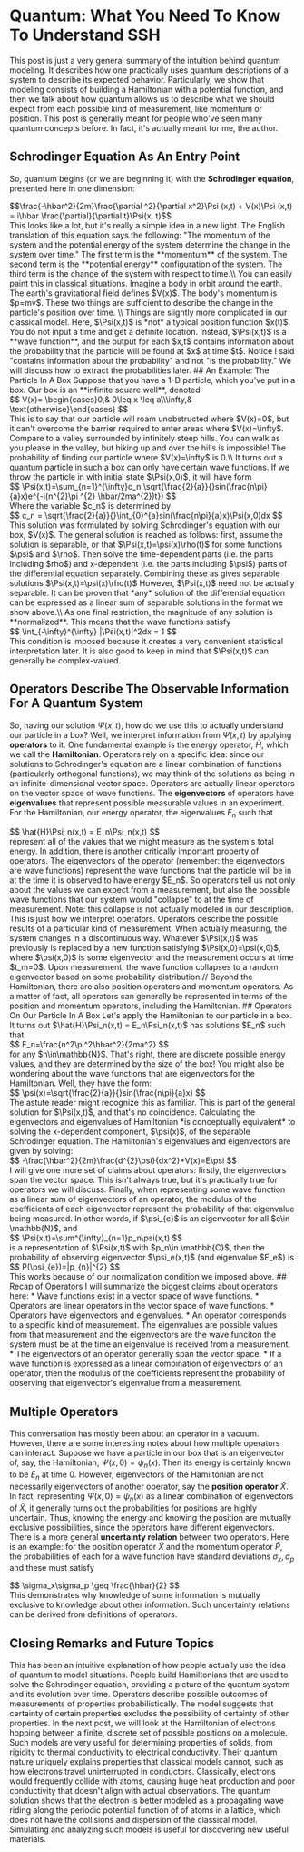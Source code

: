 # Quantum: What You Need To Know To Understand SSH
This post is just a very general summary of the intuition behind quantum modeling. It describes how one practically uses quantum descriptions of a system to describe its expected behavior. Particularly, we show that modeling consists of building a Hamiltonian with a potential function, and then we talk about how quantum allows us to describe what we should expect from each possible kind of measurement, like momentum or position. This post is generally meant for people who've seen many quantum concepts before. In fact, it's actually meant for me, the author.
## Schrodinger Equation As An Entry Point
So, quantum begins (or we are beginning it) with the **Schrodinger equation**, presented here in one dimension:
<div>
$$\frac{-\hbar^2}{2m}\frac{\partial ^2}{\partial x^2}\Psi (x,t) + V(x)\Psi (x,t) = i\hbar \frac{\partial}{\partial t}\Psi(x, t)$$
</div>
This looks like a lot, but it's really a simple idea in a new light. The English translation of this equation says the following: "The momentum of the system and the potential energy of the system determine the change in the system over time." The first term is the **momentum** of the system. The second term is the **potential energy** configuration of the system. The third term is the change of the system with respect to time.\\
You can easily paint this in classical situations. Imagine a body in orbit around the earth. The earth's gravitational field defines $V(x)$. The body's momentum is $p=mv$. These two things are sufficient to describe the change in the particle's position over time. \\
Things are slightly more complicated in our classical model. Here, $\Psi(x,t)$ is *not* a typical position function $x(t)$. You do not input a time and get a definite location. Instead, $\Psi(x,t)$ is a **wave function**, and the output for each $x,t$ contains information about the probability that the particle will be found at $x$ at time $t$. Notice I said "contains information about the probability" and not "is the probability." We will discuss how to extract the probabilities later.
## An Example: The Particle In A Box
Suppose that you have a 1-D particle, which you've put in a box. Our box is an **infinite square well**, denoted
<div>
$$
V(x)= \begin{cases}0,& 0\leq x \leq a\\\infty,& \text{otherwise}\end{cases}
$$
</div>
This is to say that our particle will roam unobstructed where $V(x)=0$, but it can't overcome the barrier required to enter areas where $V(x)=\infty$. Compare to a valley surrounded by infinitely steep hills. You can walk as you please in the valley, but hiking up and over the hills is impossible! The probability of finding our particle where $V(x)=\infty$ is 0.\\
It turns out a quantum particle in such a box can only have certain wave functions. If we throw the particle in with initial state $\Psi(x,0)$, it will have form
<div>
$$
\Psi(x,t)=\sum_{n=1}^{\infty}c_n \sqrt{\frac{2}{a}}{}sin(\frac{n\pi}{a}x)e^{-i(n^{2}\pi ^{2} \hbar/2ma^{2})t})
$$
</div>
Where the variable $c_n$ is determined by
<div>
$$
c_n = \sqrt{\frac{2}{a}}{}\int_{0}^{a}sin(\frac{n\pi}{a}x)\Psi(x,0)dx
$$
</div>
This solution was formulated by solving Schrodinger's equation with our box, $V(x)$. The general solution is reached as follows: first, assume the solution is separable, or that $\Psi(x,t)=\psi(x)\rho(t)$ for some functions $\psi$ and $\rho$. Then solve the time-dependent parts (i.e. the parts including $rho$) and x-dependent (i.e. the parts including $\psi$) parts of the differential equation separately. Combining these as gives separable solutions $\Psi(x,t)=\psi(x)\rho(t)$ However, $\Psi(x,t)$ need not be actually separable. It can be proven that *any* solution of the differential equation can be expressed as a linear sum of separable solutions in the format we show above.\\
As one final restriction, the magnitude of any solution is **normalized**. This means that the wave functions satisfy
<div>
$$
\int_{-\infty}^{\infty} |\Psi(x,t)|^2dx = 1
$$
</div>
This condition is imposed because it creates a very convenient statistical interpretation later. It is also good to keep in mind that $\Psi(x,t)$ can generally be complex-valued.

## Operators Describe The Observable Information For A Quantum System
So, having our solution $\Psi(x,t)$, how do we use this to actually understand our particle in a box? Well, we interpret information from $\Psi(x,t)$ by applying **operators** to it. One fundamental example is the energy operator, $\hat{H}$, which we call the **Hamiltonian**. Operators rely on a specific idea: since our solutions to Schrodinger's equation are a linear combination of functions (particularly orthogonal functions), we may think of the solutions as being in an infinite-dimensional vector space. Operators are actually linear operators on the vector space of wave functions. The **eigenvectors** of operators have **eigenvalues** that represent possible measurable values in an experiment. For the Hamiltonian, our energy operator, the eigenvalues $E_n$ such that
<div>
$$
\hat{H}\Psi_n(x,t) = E_n\Psi_n(x,t)
$$
</div>
represent all of the values that we might measure as the system's total energy. In addition, there is another critically important property of operators. The eigenvectors of the operator (remember: the eigenvectors are wave functions) represent the wave functions that the particle will be in at the time it is observed to have energy $E_n$. So operators tell us not only about the values we can expect from a measurement, but also the possible wave functions that our system would "collapse" to at the time of measurement. Note: this collapse is not actually modeled in our description. This is just how we interpret operators. Operators describe the possible results of a particular kind of measurement. When actually measuring, the system changes in a discontinuous way. Whatever $\Psi(x,t)$ was previously is replaced by a new function satisfying $\Psi(x,0)=\psi(x,0)$, where $\psi(x,0)$ is some eigenvector and the measurement occurs at time $t_m=0$. Upon measurement, the wave function collapses to a random eigenvector based on some probability distribution.//
Beyond the Hamiltonian, there are also position operators and momentum operators. As a matter of fact, all operators can generally be represented in terms of the position and momentum operators, including the Hamiltonian.
## Operators On Our Particle In A Box
Let's apply the Hamiltonian to our particle in a box. It turns out $\hat{H}\Psi_n(x,t) = E_n\Psi_n(x,t)$ has solutions $E_n$ such that
<div>
$$
E_n=\frac{n^2\pi^2\hbar^2}{2ma^2}
$$
</div>
for any $n\in\mathbb{N}$. That's right, there are discrete possible energy values, and they are determined by the size of the box! You might also be wondering about the wave functions that are eigenvectors for the Hamiltonian. Well, they have the form:
<div>
$$
\psi(x)=\sqrt{\frac{2}{a}}{}sin(\frac{n\pi}{a}x)
$$
</div>
The astute reader might recognize this as familiar. This is part of the general solution for $\Psi(x,t)$, and that's no coincidence. Calculating the eigenvectors and eigenvalues of Hamiltonian *is conceptually equivalent* to solving the x-dependent component, $\psi(x)$, of the separable Schrodinger equation. The Hamiltonian's eigenvalues and eigenvectors are given by solving:
<div>
$$
-\frac{\hbar^2}{2m}\frac{d^{2}\psi}{dx^2}+V(x)=E\psi
$$
</div>
I will give one more set of claims about operators: firstly, the eigenvectors span the vector space. This isn't always true, but it's practically true for operators we will discuss. Finally, when representing some wave function as a linear sum of eigenvectors of an operator, the modulus of the coefficients of each eigenvector represent the probability of that eigenvalue being measured. In other words, if $\psi_{e}$ is an eigenvector for all $e\in \mathbb{N}$, and 
<div>
$$
\Psi(x,t)=\sum^{\infty}_{n=1}p_n\psi(x,t)
$$
</div>
is a representation of $\Psi(x,t)$ with $p_n\in \mathbb{C}$, then the probability of observing eigenvector $\psi_e(x,t)$ (and eigenvalue $E_e$) is 
<div>
$$
P(\psi_{e})=|p_{n}|^{2}
$$
</div>
This works because of our normalization condition we imposed above.
## Recap of Operators
I will summarize the biggest claims about operators here:
* Wave functions exist in a vector space of wave functions.
* Operators are linear operators in the vector space of wave functions.
* Operators have eigenvectors and eigenvalues.
* An operator corresponds to a specific kind of measurement. The eigenvalues are possible values from that measurement and the eigenvectors are the wave funciton the system must be at the time an eigenvalue is received from a measurement.
* The eigenvectors of an operator generally span the vector space.
* If a wave function is expressed as a linear combination of eigenvectors of an operator, then the modulus of the coefficients represent the probability of observing that eigenvector's eigenvalue from a measurement.

## Multiple Operators
This conversation has mostly been about an operator in a vacuum. However, there are some interesting notes about how multiple operators can interact. Suppose we have a particle in our box that is an eigenvector of, say, the Hamiltonian, $\Psi(x,0)=\psi_n(x)$. Then its energy is certainly known to be $E_n$ at time 0. However, eigenvectors of the Hamiltonian are not necessarily eigenvectors of another operator, say the **position operator** $\hat{X}$. In fact, representing $\Psi(x,0)=\psi_n(x)$ as a linear combination of eigenvectors of $\hat{X}$, it generally turns out the probabilities for positions are highly uncertain. Thus, knowing the energy and knowing the position are mutually exclusive possibilities, since the operators have different eigenvectors. There is a more general **uncertainty relation** between two operators. Here is an example: for the position operator $\hat{X}$ and the momentum operator $\hat{P}$, the probabilities of each for a wave function have standard deviations $\sigma_x, \sigma_p$ and these must satisfy
<div>
$$
\sigma_x\sigma_p \geq \frac{\hbar}{2}
$$
</div>
This demonstrates why knowledge of some information is mutually exclusive to knowledge about other information. Such uncertainty relations can be derived from definitions of operators.

## Closing Remarks and Future Topics
This has been an intuitive explanation of how people actually use the idea of quantum to model situations. People build Hamiltonians that are used to solve the Schrodinger equation, providing a picture of the quantum system and its evolution over time. Operators describe possible outcomes of measurements of properties probabilistically. The model suggests that certainty of certain properties excludes the possibility of certainty of other properties. In the next post, we will look at the Hamiltonian of electrons hopping between a finite, discrete set of possible positions on a molecule. Such models are very useful for determining properties of solids, from rigidity to thermal conductivity to electrical conductivity. Their quantum nature uniquely explains properties that classical models cannot, such as how electrons travel uninterrupted in conductors. Classically, electrons would frequently collide with atoms, causing huge heat production and poor conductivity that doesn't align with actual observations. The quantum solution shows that the electron is better modeled as a propagating wave riding along the periodic potential function of of atoms in a lattice, which does not have the collisions and dispersion of the classical model. Simulating and analyzing such models is useful for discovering new useful materials.

